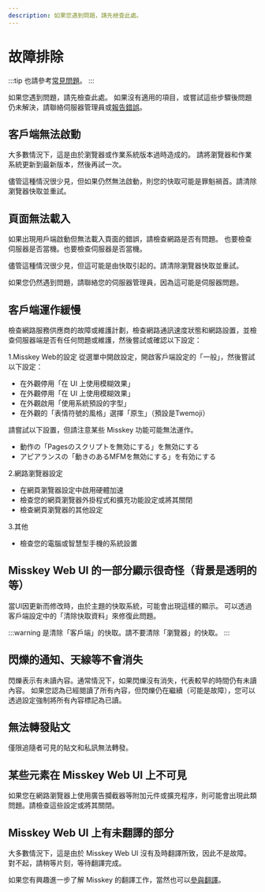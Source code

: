 ```yaml
---
description: 如果您遇到問題，請先檢查此處。
---
```


# 故障排除

:::tip
也請參考[常見問題](./faq.md)。
:::

如果您遇到問題，請先檢查此處。
如果沒有適用的項目，或嘗試這些步驟後問題仍未解決，請聯絡伺服器管理員或[報告錯誤](../../about-misskey/#議論に参加する)。

## 客戶端無法啟動

大多數情況下，這是由於瀏覽器或作業系統版本過時造成的。
請將瀏覽器和作業系統更新到最新版本，然後再試一次。

儘管這種情況很少見，但如果仍然無法啟動，則您的快取可能是罪魁禍首。請清除瀏覽器快取並重試。

## 頁面無法載入

如果出現用戶端啟動但無法載入頁面的錯誤，請檢查網路是否有問題。 也要檢查伺服器是否當機。也要檢查伺服器是否當機。

儘管這種情況很少見，但這可能是由快取引起的。請清除瀏覽器快取並重試。

如果您仍然遇到問題，請聯絡您的伺服器管理員，因為這可能是伺服器問題。

## 客戶端運作緩慢

檢查網路服務供應商的故障或維護計劃，檢查網路通訊速度狀態和網路設置，並檢查伺服器端是否有任何問題或維護，然後嘗試或確認以下設定：

1.Misskey Web的設定
從選單中開啟設定，開啟客戶端設定的「一般」，然後嘗試以下設定：

- 在外觀停用「在 UI 上使用模糊效果」
- 在外觀停用「在 UI 上使用模糊效果」
- 在外觀啟用「使用系統預設的字型」
- 在外觀的「表情符號的風格」選擇「原生」（預設是Twemoji）

請嘗試以下設置，但請注意某些 Misskey 功能可能無法運作。

- 動作の「Pagesのスクリプトを無効にする」を無効にする
- アピアランスの「動きのあるMFMを無効にする」を有効にする

2.網路瀏覽器設定

- 在網頁瀏覽器設定中啟用硬體加速
- 檢查您的網頁瀏覽器外掛程式和擴充功能設定或將其關閉
- 檢查網頁瀏覽器的其他設定

3.其他

- 檢查您的電腦或智慧型手機的系統設置

## Misskey Web UI 的一部分顯示很奇怪（背景是透明的等）

當UI因更新而修改時，由於主題的快取系統，可能會出現這樣的顯示。
可以透過客戶端設定中的「清除快取資料」來修復此問題。

:::warning
是清除「客戶端」的快取。請不要清除「瀏覽器」的快取。
:::

## 閃爍的通知、天線等不會消失

閃爍表示有未讀內容。通常情況下，如果閃爍沒有消失，代表較早的時間仍有未讀內容。
如果您認為已經閱讀了所有內容，但閃爍仍在繼續（可能是故障），您可以透過設定強制將所有內容標記為已讀。

## 無法轉發貼文

僅限追隨者可見的貼文和私訊無法轉發。

## 某些元素在 Misskey Web UI 上不可見

如果您在網路瀏覽器上使用廣告攔截器等附加元件或擴充程序，則可能會出現此類問題。請檢查這些設定或將其關閉。

## Misskey Web UI 上有未翻譯的部分

大多數情況下，這是由於 Misskey Web UI 沒有及時翻譯所致，因此不是故障。對不起，請稍等片刻，等待翻譯完成。

如果您有興趣進一步了解 Misskey 的翻譯工作，當然也可以[參與翻譯](../../about-misskey/#テキストを翻訳する)。
